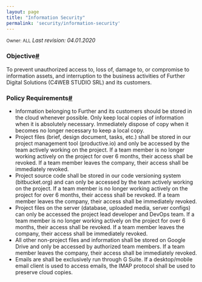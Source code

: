 ```yaml
---
layout: page
title: "Information Security"
permalink: 'security/information-security'
---
```

<small class="owner">Owner: ALL</small> _Last revision: 04.01.2020_

### Objective[#](#information-security-objective)
To prevent unauthorized access to, loss of, damage to, or compromise to information assets, and interruption to the business activities of Further Digital Solutions (C4WEB STUDIO SRL) and its customers.

### Policy Requirements[#](#information-security-policy-requirement)
- Information belonging to Further and its customers should be stored in the cloud whenever possible. Only keep local copies of information when it is absolutely necessary. Immediately dispose of copy when it becomes no longer necessary to keep a local copy.
- Project files (brief, design document, tasks, etc.) shall be stored in our project management tool (productive.io) and only be accessed by the team actively working on the project. If a team member is no longer working actively on the project for over 6 months, their access shall be revoked. If a team member leaves the company, their access shall be immediately revoked.
- Project source code shall be stored in our code versioning system (bitbucket.org) and can only be accessed by the team actively working on the project. If a team member is no longer working actively on the project for over 6 months, their access shall be revoked. If a team member leaves the company, their access shall be immediately revoked.
- Project files on the server (database, uploaded media, server configs) can only be accessed the project lead developer and DevOps team. If a team member is no longer working actively on the project for over 6 months, their access shall be revoked. If a team member leaves the company, their access shall be immediately revoked.
- All other non-project files and information shall be stored on Google Drive and only be accessed by authorized team members. If a team member leaves the company, their access shall be immediately revoked.
- Emails are shall be exclusively run through G Suite. If a desktop/mobile email client is used to access emails, the IMAP protocol shall be used to preserve cloud copies.